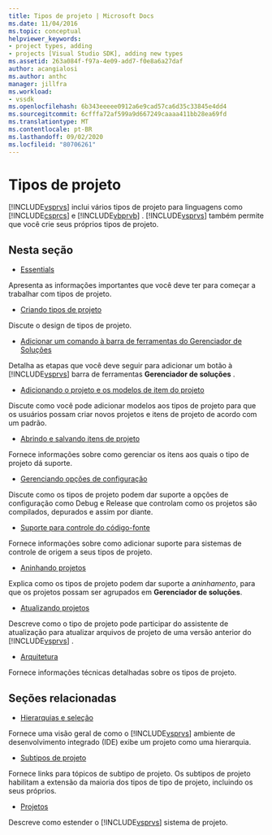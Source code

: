 ```yaml
---
title: Tipos de projeto | Microsoft Docs
ms.date: 11/04/2016
ms.topic: conceptual
helpviewer_keywords:
- project types, adding
- projects [Visual Studio SDK], adding new types
ms.assetid: 263a084f-f97a-4e09-add7-f0e8a6a27daf
author: acangialosi
ms.author: anthc
manager: jillfra
ms.workload:
- vssdk
ms.openlocfilehash: 6b343eeeee0912a6e9cad57ca6d35c33845e4dd4
ms.sourcegitcommit: 6cfffa72af599a9d667249caaaa411bb28ea69fd
ms.translationtype: MT
ms.contentlocale: pt-BR
ms.lasthandoff: 09/02/2020
ms.locfileid: "80706261"
---
```

# <a name="project-types"></a>Tipos de projeto
[!INCLUDE[vsprvs](../../code-quality/includes/vsprvs_md.md)] inclui vários tipos de projeto para linguagens como [!INCLUDE[csprcs](../../data-tools/includes/csprcs_md.md)] e [!INCLUDE[vbprvb](../../code-quality/includes/vbprvb_md.md)] . [!INCLUDE[vsprvs](../../code-quality/includes/vsprvs_md.md)] também permite que você crie seus próprios tipos de projeto.

## <a name="in-this-section"></a>Nesta seção
- [Essentials](../../extensibility/internals/project-type-essentials.md)

 Apresenta as informações importantes que você deve ter para começar a trabalhar com tipos de projeto.

- [Criando tipos de projeto](../../extensibility/internals/creating-project-types.md)

 Discute o design de tipos de projeto.

- [Adicionar um comando à barra de ferramentas do Gerenciador de Soluções](../../extensibility/adding-a-command-to-the-solution-explorer-toolbar.md)

 Detalha as etapas que você deve seguir para adicionar um botão à [!INCLUDE[vsprvs](../../code-quality/includes/vsprvs_md.md)] barra de ferramentas **Gerenciador de soluções** .

- [Adicionando o projeto e os modelos de item do projeto](../../extensibility/internals/adding-project-and-project-item-templates.md)

 Discute como você pode adicionar modelos aos tipos de projeto para que os usuários possam criar novos projetos e itens de projeto de acordo com um padrão.

- [Abrindo e salvando itens de projeto](../../extensibility/internals/opening-and-saving-project-items.md)

 Fornece informações sobre como gerenciar os itens aos quais o tipo de projeto dá suporte.

- [Gerenciando opções de configuração](../../extensibility/internals/managing-configuration-options.md)

 Discute como os tipos de projeto podem dar suporte a opções de configuração como Debug e Release que controlam como os projetos são compilados, depurados e assim por diante.

- [Suporte para controle do código-fonte](../../extensibility/internals/supporting-source-control.md)

 Fornece informações sobre como adicionar suporte para sistemas de controle de origem a seus tipos de projeto.

- [Aninhando projetos](../../extensibility/internals/nesting-projects.md)

 Explica como os tipos de projeto podem dar suporte a *aninhamento*, para que os projetos possam ser agrupados em **Gerenciador de soluções**.

- [Atualizando projetos](../../extensibility/internals/upgrading-projects.md)

 Descreve como o tipo de projeto pode participar do assistente de atualização para atualizar arquivos de projeto de uma versão anterior do [!INCLUDE[vsprvs](../../code-quality/includes/vsprvs_md.md)] .

- [Arquitetura](../../extensibility/internals/project-types-architecture.md)

 Fornece informações técnicas detalhadas sobre os tipos de projeto.

## <a name="related-sections"></a>Seções relacionadas
- [Hierarquias e seleção](../../extensibility/internals/hierarchies-and-selection.md)

 Fornece uma visão geral de como o [!INCLUDE[vsprvs](../../code-quality/includes/vsprvs_md.md)] ambiente de desenvolvimento integrado (IDE) exibe um projeto como uma hierarquia.

- [Subtipos de projeto](../../extensibility/internals/project-subtypes.md)

 Fornece links para tópicos de subtipo de projeto. Os subtipos de projeto habilitam a extensão da maioria dos tipos de tipo de projeto, incluindo os seus próprios.

- [Projetos](../../extensibility/internals/projects.md)

 Descreve como estender o [!INCLUDE[vsprvs](../../code-quality/includes/vsprvs_md.md)] sistema de projeto.
